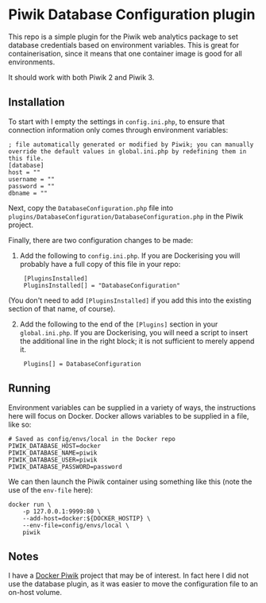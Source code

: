 Piwik Database Configuration plugin
===

This repo is a simple plugin for the Piwik web analytics package to set database credentials
based on environment variables. This is great for containerisation, since it means that one
container image is good for all environments.

It should work with both Piwik 2 and Piwik 3.

Installation
---

To start with I empty the settings in `config.ini.php`, to ensure that connection information
only comes through environment variables:

	; file automatically generated or modified by Piwik; you can manually override the default values in global.ini.php by redefining them in this file.
	[database]
	host = ""
	username = ""
	password = ""
	dbname = ""

Next, copy the `DatabaseConfiguration.php` file into `plugins/DatabaseConfiguration/DatabaseConfiguration.php` in the Piwik project.

Finally, there are two configuration changes to be made:

1. Add the following to `config.ini.php`. If you are Dockerising you will probably have a full copy of
this file in your repo:

        [PluginsInstalled]
        PluginsInstalled[] = "DatabaseConfiguration"

(You don't need to add `[PluginsInstalled]` if you add this into the existing section of that name,
of course).

2. Add the following to the end of the `[Plugins]` section in your `global.ini.php`. If you are
Dockerising, you will need a script to insert the additional line in the right block; it is not
sufficient to merely append it.

        Plugins[] = DatabaseConfiguration

Running
---

Environment variables can be supplied in a variety of ways, the instructions here will focus on
Docker. Docker allows variables to be supplied in a file, like so:

	# Saved as config/envs/local in the Docker repo
	PIWIK_DATABASE_HOST=docker
	PIWIK_DATABASE_NAME=piwik
	PIWIK_DATABASE_USER=piwik
	PIWIK_DATABASE_PASSWORD=password

We can then launch the Piwik container using something like this (note the use of the `env-file`
here):

	docker run \
		-p 127.0.0.1:9999:80 \
		--add-host=docker:${DOCKER_HOSTIP} \
		--env-file=config/envs/local \
		piwik

Notes
---

I have a [Docker Piwik](https://github.com/halfer/piwik-apache-docker) project that
may be of interest. In fact here I did not use the database plugin, as it was easier
to move the configuration file to an on-host volume.
